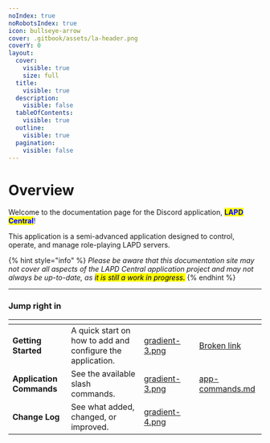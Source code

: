```yaml
---
noIndex: true
noRobotsIndex: true
icon: bullseye-arrow
cover: .gitbook/assets/la-header.png
coverY: 0
layout:
  cover:
    visible: true
    size: full
  title:
    visible: true
  description:
    visible: false
  tableOfContents:
    visible: true
  outline:
    visible: true
  pagination:
    visible: false
---
```


# Overview

Welcome to the documentation page for the Discord application, <mark style="color:blue;">**LAPD Central**</mark>!

This application is a semi-advanced application designed to control, operate, and manage role-playing LAPD servers.

{% hint style="info" %}
_Please be aware that this documentation site may not cover all aspects of the LAPD Central application project and may not always be up-to-date, as <mark style="background-color:yellow;">it is still a work in progress.</mark>_
{% endhint %}

***

### Jump right in

<table data-view="cards"><thead><tr><th></th><th></th><th data-hidden data-card-cover data-type="files"></th><th data-hidden></th><th data-hidden data-card-target data-type="content-ref"></th></tr></thead><tbody><tr><td><strong>Getting Started</strong></td><td>A quick start on how to add and configure the application.</td><td><a href=".gitbook/assets/gradient-3.png">gradient-3.png</a></td><td></td><td><a href="broken-reference">Broken link</a></td></tr><tr><td><strong>Application Commands</strong></td><td>See the available slash commands.</td><td><a href=".gitbook/assets/gradient-3.png">gradient-3.png</a></td><td></td><td><a href="getting-started/app-commands.md">app-commands.md</a></td></tr><tr><td><strong>Change Log</strong></td><td>See what added, changed, or improved.</td><td><a href=".gitbook/assets/gradient-4.png">gradient-4.png</a></td><td></td><td></td></tr></tbody></table>
